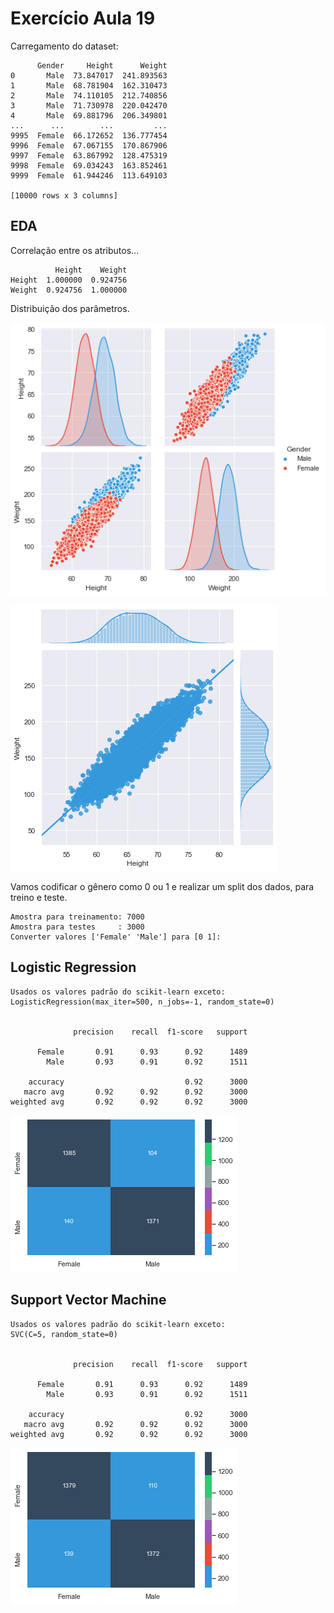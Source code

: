 # Exercício Aula 19

Carregamento do dataset:

          Gender     Height      Weight
    0       Male  73.847017  241.893563
    1       Male  68.781904  162.310473
    2       Male  74.110105  212.740856
    3       Male  71.730978  220.042470
    4       Male  69.881796  206.349801
    ...      ...        ...         ...
    9995  Female  66.172652  136.777454
    9996  Female  67.067155  170.867906
    9997  Female  63.867992  128.475319
    9998  Female  69.034243  163.852461
    9999  Female  61.944246  113.649103
    
    [10000 rows x 3 columns]


## EDA

Correlação entre os atributos...

              Height    Weight
    Height  1.000000  0.924756
    Weight  0.924756  1.000000


Distribuição dos parâmetros.


![png](Exercicio_files/Exercicio_7_0.png)



![png](Exercicio_files/Exercicio_8_0.png)


Vamos codificar o gênero como 0 ou 1 e realizar um split dos dados, para treino e teste.

    Amostra para treinamento: 7000
    Amostra para testes     : 3000
    Converter valores ['Female' 'Male'] para [0 1]: 


## Logistic Regression

    Usados os valores padrão do scikit-learn exceto:
    LogisticRegression(max_iter=500, n_jobs=-1, random_state=0)


                  precision    recall  f1-score   support
    
          Female       0.91      0.93      0.92      1489
            Male       0.93      0.91      0.92      1511
    
        accuracy                           0.92      3000
       macro avg       0.92      0.92      0.92      3000
    weighted avg       0.92      0.92      0.92      3000
    



![png](Exercicio_files/Exercicio_13_1.png)


## Support Vector Machine

    Usados os valores padrão do scikit-learn exceto:
    SVC(C=5, random_state=0)


                  precision    recall  f1-score   support
    
          Female       0.91      0.93      0.92      1489
            Male       0.93      0.91      0.92      1511
    
        accuracy                           0.92      3000
       macro avg       0.92      0.92      0.92      3000
    weighted avg       0.92      0.92      0.92      3000
    



![png](Exercicio_files/Exercicio_16_1.png)

